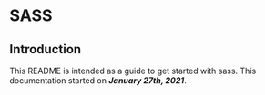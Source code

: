# SASS

## Introduction

This README is intended as a guide to get started with sass. This documentation started on ***January 27th, 2021***.
